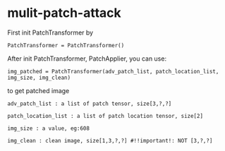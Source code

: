 # mulit-patch-attack
First init PatchTransformer by

    PatchTransformer = PatchTransformer()

After init PatchTransformer, PatchApplier, you can use:

    img_patched = PatchTransformer(adv_patch_list, patch_location_list, img_size, img_clean)


to get patched image


    adv_patch_list : a list of patch tensor, size[3,?,?]

    patch_location_list : a list of patch location tensor, size[2]

    img_size : a value, eg:608

    img_clean : clean image, size[1,3,?,?] #!!important!: NOT [3,?,?]
